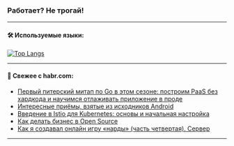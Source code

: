 ### Работает? Не трогай!

---
<!--
#### 🛠️ Technical stack:

![Java](https://img.shields.io/badge/Java-informational?logo=Oracle&style=flat&logoColor=white&color=FF4500)
![Kotlin](https://img.shields.io/badge/Kotlin-informational?logo=Kotlin&style=flat&logoColor=white&color=774D97)
![TS](https://img.shields.io/badge/TypeScript-informational?logo=typeScript&style=flat&logoColor=black&color=017acc)
![Python](https://img.shields.io/badge/Python-informational?logo=Python&style=flat&logoColor=black&color=ffdd54) <br>
![Spring](https://img.shields.io/badge/Spring-informational?logo=Spring&style=flat&logoColor=white&color=6DB33F) 
![SpringBoot](https://img.shields.io/badge/SpringBoot-informational?logo=SpringBoot&style=flat&logoColor=white&color=6DB33F)
![Nest](https://img.shields.io/badge/NestJS-informational?logo=NestJS&style=flat&logoColor=white&color=E0234E) 
![NodeJS](https://img.shields.io/badge/NodeJS-informational?logo=node.js&style=flat&logoColor=white&color=70A760)<br>
![PostgreSQL](https://img.shields.io/badge/PostgreSQL-informational?logo=PostgreSQL&style=flat&logoColor=white&color=DAA520)
![MongoDB](https://img.shields.io/badge/MongoDB-informational?logo=MongoDB&style=flat&logoColor=white&color=870000)
![Apache](https://img.shields.io/badge/Apache-informational?logo=apache&style=flat&logoColor=white&color=f74e28)

___ 
-->

#### 🛠️ Используемые языки:

[![Top Langs](https://github-readme-stats-u2qms2cxw-advtsettinggmailcoms-projects.vercel.app/api/top-langs/?username=zloylis&langs_count=10&hide_title=true&title_color=e6edf3&size_weight=0.5&count_weight=0.5&layout=compact&hide_progress=true&hide_border=true&theme=dracula)](https://github.com/zloylis)

<!---


####  :octocat:&nbsp;&nbsp; Статистика:

![GitHub stats](https://github-readme-stats-u2qms2cxw-advtsettinggmailcoms-projects.vercel.app/api?username=zloylis&show_icons=true&hide_border=true&theme=dracula&title_color=e6edf3&include_all_commits=true&count_private=true&hide_rank=false&hide_title=true&rank_icon=github)
-->
---

#### 💬 Свежее с habr.com:

<!-- BLOG-POST-LIST:START -->
- [Первый питерский митап по Go в этом сезоне: построим PaaS без хардкода и научимся отлаживать приложение в проде](https://habr.com/ru/companies/yadro/articles/840688/?utm_source=habrahabr&utm_medium=rss&utm_campaign=840688)
- [Интересные приёмы, взятые из исходников Android](https://habr.com/ru/companies/ruvds/articles/838330/?utm_source=habrahabr&utm_medium=rss&utm_campaign=838330)
- [Введение в Istio для Kubernetes: основы и начальная настройка](https://habr.com/ru/companies/T1Holding/articles/837896/?utm_source=habrahabr&utm_medium=rss&utm_campaign=837896)
- [Как делать бизнес в Open Source](https://habr.com/ru/companies/oleg-bunin/articles/840716/?utm_source=habrahabr&utm_medium=rss&utm_campaign=840716)
- [Как я создавал онлайн игру «нарды» &lpar;часть четвертая&rpar;. Сервер](https://habr.com/ru/articles/840146/?utm_source=habrahabr&utm_medium=rss&utm_campaign=840146)
<!-- BLOG-POST-LIST:END -->

---
